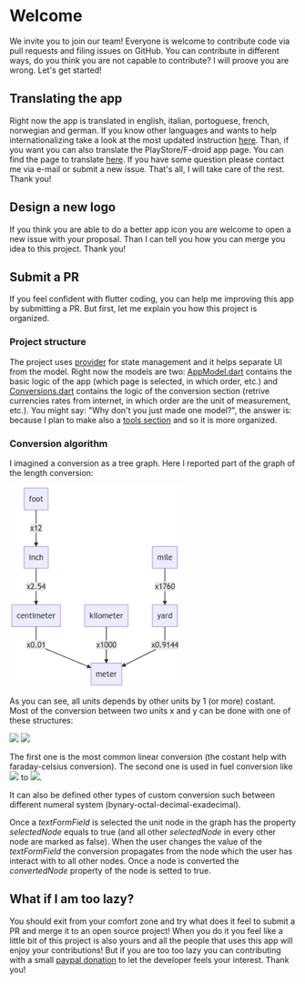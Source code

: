 # Welcome

We invite you to join our team! Everyone is welcome to contribute code via pull requests and filing issues on GitHub. You can contribute in different ways, do you think you are not capable to contribute? I will proove you are wrong. Let's get started!

## Translating the app

Right now the app is translated in english, italian, portoguese, french, norwegian and german. If you know other languages and wants to help internationalizing take a look at the most updated instruction [here](https://github.com/ferraridamiano/ConverterNOW/issues/2). Than, if you want you can also translate the PlayStore/F-droid app page. You can find the page to translate [here](https://github.com/ferraridamiano/ConverterNOW/tree/master/fastlane/metadata/android/en-US). If you have some question please contact me via e-mail or submit a new issue. That's all, I will take care of the rest. Thank you!

## Design a new logo

If you think you are able to do a better app icon you are welcome to open a new issue with your proposal. Than I can tell you how you can merge you idea to this project. Thank you!

## Submit a PR

If you feel confident with flutter coding, you can help me improving this app by submitting a PR. But first, let me explain you how this project is organized.

### Project structure

The project uses [provider](https://github.com/rrousselGit/provider) for state management and it helps separate UI from the model. Right now the models are two: [AppModel.dart](https://github.com/ferraridamiano/ConverterNOW/blob/master/lib/models/AppModel.dart) contains the basic logic of the app (which page is selected, in which order, etc.) and [Conversions.dart](https://github.com/ferraridamiano/ConverterNOW/blob/master/lib/models/Conversions.dart) contains the logic of the conversion section (retrive currencies rates from internet, in which order are the unit of measurement, etc.). You might say: "Why don't you just made one model?", the answer is: because I plan to make also a [tools section](https://github.com/ferraridamiano/ConverterNOW/issues/6) and so it is more organized.

### Conversion algorithm

I imagined a conversion as a tree graph. Here I reported part of the graph of the length conversion:

<img src="images/graph02.png" width="300">

As you can see, all units depends by other units by 1 (or more) costant. Most of the conversion between two units x and y can be done with one of these structures:

<img src="https://render.githubusercontent.com/render/math?math=%5CLarge%0Ay%20%3D%20ax%20%2B%20b">
<img src="https://render.githubusercontent.com/render/math?math=%5CLarge%0Ay%20%3D%20%5Cfrac%7Ba%7D%7Bx%7D%20%2B%20b">

The first one is the most common linear conversion (the costant help with faraday-celsius conversion). The second one is used in fuel conversion like <img src="https://render.githubusercontent.com/render/math?math=%5Cfrac%7Bkm%7D%7Bl%7D">  to <img src="https://render.githubusercontent.com/render/math?math=%5Cfrac%7Bl%7D%7B100km%7D">.

It can also be defined other types of custom conversion such between different numeral system (bynary-octal-decimal-exadecimal).

Once a *textFormField* is selected the unit node in the graph has the property *selectedNode* equals to true (and all other *selectedNode* in every other node are marked as false). When the user changes the value of the *textFormField* the conversion propagates from the node which the user has interact with to all other nodes. Once a node is converted the *convertedNode* property of the node is setted to true.

## What if I am too lazy?

You should exit from your comfort zone and try what does it feel to submit a PR and merge it to an open source project! When you do it you feel like a little bit of this project is also yours and all the people that uses this app will enjoy your contributions! But if you are too too lazy you can contributing with a small [paypal donation](https://www.paypal.com/paypalme/DemApps) to let the developer feels your interest. Thank you!

